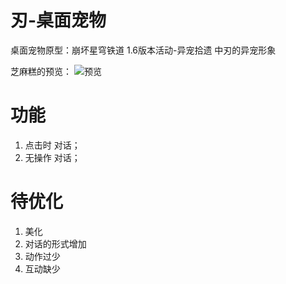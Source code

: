 # 刃-桌面宠物
桌面宠物原型：崩坏星穹铁道 1.6版本活动-异宠拾遗 中刃的异宠形象

芝麻糕的预览：
![预览](预览.gif)

# 功能
1. 点击时 对话；
2. 无操作 对话；

# 待优化
1. 美化
2. 对话的形式增加
3. 动作过少
4. 互动缺少
